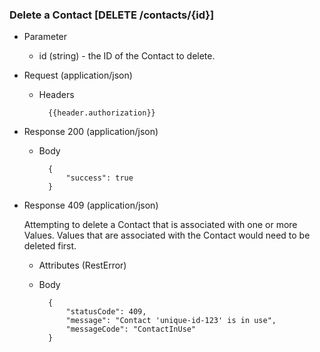 ### Delete a Contact [DELETE /contacts/{id}]

+ Parameter
    + id (string) - the ID of the Contact to delete.

+ Request (application/json)
    + Headers
    
            {{header.authorization}}

+ Response 200 (application/json)

    + Body

            {
                "success": true
            }

+ Response 409 (application/json)

    Attempting to delete a Contact that is associated with one or more Values. Values that are associated with the Contact would need to be deleted first. 
    
    + Attributes (RestError)

    + Body

            {
                "statusCode": 409,
                "message": "Contact 'unique-id-123' is in use",
                "messageCode": "ContactInUse"
            }
